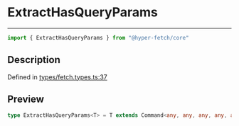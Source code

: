 

# ExtractHasQueryParams

<div class="api-docs__separator" data-reactroot="">

---

</div><div class="api-docs__import" data-reactroot="">

```ts
import { ExtractHasQueryParams } from "@hyper-fetch/core"
```

</div><div class="api-docs__section">

## Description

</div><div class="api-docs__description"><span class="api-docs__do-not-parse">



</span></div><p class="api-docs__definition">

Defined in [types/fetch.types.ts:37](https://github.com/BetterTyped/hyper-fetch/blob/9cf1f580/packages/core/src/types/fetch.types.ts#L37)

</p><div class="api-docs__section">

## Preview

</div><div class="api-docs__preview type single">

```ts
type ExtractHasQueryParams<T> = T extends Command<any, any, any, any, any, any, any, any, any, infer  Q> ? Q : never;
```

</div>